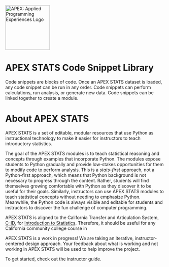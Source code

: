 <img src="https://github.com/vectrlab/apex-stats-modules/raw/main/images/APEX_logo.png" alt="APEX: Applied Programming Experiences Logo" style="height:10em;">

# APEX STATS Code Snippet Library

Code snippets are blocks of code. Once an APEX STATS dataset is loaded, any code snippet can be run in any order. Code snippets can perform calculations, run analysis, or generate new data. Code snippets can be linked together to create a module.

# About APEX STATS

APEX STATS is a set of editable, modular resources that use Python as instructional technology to make it easier for instructors to teach introductory statistics.

The goal of the APEX STATS modules is to teach statistical reasoning and concepts through examples that incorporate Python. The modules expose students to Python gradually and provide low-stakes opportunities for them to modify code to perform analysis. This is a <i>stats-first</i> approach, not a Python-first approach, which means that Python background is not necessary to progress through the content. Rather, students will find themselves growing comfortable with Python as they discover it to be useful for their goals. Similarly, instructors can use APEX STATS modules to teach statistical concepts without needing to emphasize Python. Meanwhile, the Python code is always visible and editable for students and instructors to discover the fun challenge of computer programming.

APEX STATS is aligned to the California Transfer and Articulation System, <a href="https://www.c-id.net">C-ID</a>, for <a href="https://www.c-id.net/descriptors/final/show/365">Introduction to Statistics</a>. Therefore, it should be useful for any California community college course in 

APEX STATS is a work in progress! We are taking an iterative, instructor-centered design approach. Your feedback about what is working and not working in APEX STATS will be used to help improve the project.

To get started, check out the instructor guide.

